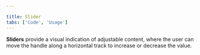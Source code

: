 ```yaml
---

title: Slider
tabs: ['Code', 'Usage']
---
```


**Sliders** provide a visual indication of adjustable content, where the user can move the handle along a horizontal track to increase or decrease the value.

<component 
    name="Slider"
    component="slider" 
    variation="slider"
    experimental="true"
    >
</component>
<component-docs component="slider" experimental="true"></component-docs>
